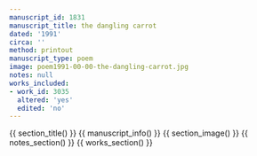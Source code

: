 ```yaml
---
manuscript_id: 1831
manuscript_title: the dangling carrot
dated: '1991'
circa: ''
method: printout
manuscript_type: poem
image: poem1991-00-00-the-dangling-carrot.jpg
notes: null
works_included:
- work_id: 3035
  altered: 'yes'
  edited: 'no'
---
```


{{ section_title() }}
{{ manuscript_info() }}
{{ section_image() }}
{{ notes_section() }}
{{ works_section() }}

